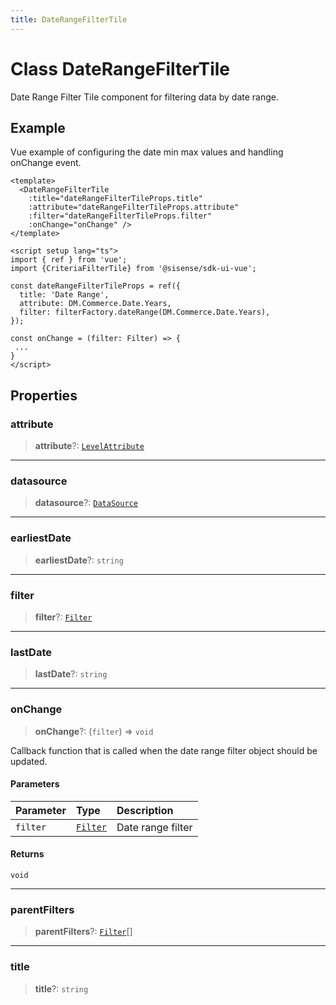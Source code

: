 ```yaml
---
title: DateRangeFilterTile
---
```


# Class DateRangeFilterTile

Date Range Filter Tile component for filtering data by date range.

## Example

Vue example of configuring the date min max values and handling onChange event.
```vue
<template>
  <DateRangeFilterTile
    :title="dateRangeFilterTileProps.title"
    :attribute="dateRangeFilterTileProps.attribute"
    :filter="dateRangeFilterTileProps.filter"
    :onChange="onChange" />
</template>

<script setup lang="ts">
import { ref } from 'vue';
import {CriteriaFilterTile} from '@sisense/sdk-ui-vue';

const dateRangeFilterTileProps = ref({
  title: 'Date Range',
  attribute: DM.Commerce.Date.Years,
  filter: filterFactory.dateRange(DM.Commerce.Date.Years),
});

const onChange = (filter: Filter) => {
 ...
}
</script>
```

## Properties

### attribute

> **attribute**?: [`LevelAttribute`](../../sdk-data/interfaces/interface.LevelAttribute.md)

***

### datasource

> **datasource**?: [`DataSource`](../../sdk-data/type-aliases/type-alias.DataSource.md)

***

### earliestDate

> **earliestDate**?: `string`

***

### filter

> **filter**?: [`Filter`](../../sdk-data/interfaces/interface.Filter.md)

***

### lastDate

> **lastDate**?: `string`

***

### onChange

> **onChange**?: (`filter`) => `void`

Callback function that is called when the date range filter object should be updated.

#### Parameters

| Parameter | Type | Description |
| :------ | :------ | :------ |
| `filter` | [`Filter`](../../sdk-data/interfaces/interface.Filter.md) | Date range filter |

#### Returns

`void`

***

### parentFilters

> **parentFilters**?: [`Filter`](../../sdk-data/interfaces/interface.Filter.md)[]

***

### title

> **title**?: `string`
